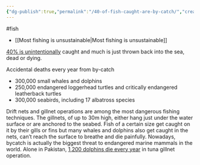 ```yaml
---
{"dg-publish":true,"permalink":"/40-of-fish-caught-are-by-catch/","created":"2024-10-17T09:43:08.178+01:00","updated":"2025-10-20T21:17:14.671+01:00"}
---
```


#fish 

- [[Most fishing is unsustainable\|Most fishing is unsustainable]]

[40% is unintentionally](https://www.fishforward.eu/en/project/by-catch/) caught and much is just thrown back into the sea, dead or dying. 

Accidental deaths every year from by-catch
- 300,000 small whales and dolphins
- 250,000 endangered loggerhead turtles and critically endangered leatherback turtles
- 300,000 seabirds, including 17 albatross species

Drift nets and gillnet operations are among the most dangerous fishing techniques. The gillnets, of up to 30m high, either hang just under the water surface or are anchored to the seabed. Fish of a certain size get caught on it by their gills or fins but many whales and dolphins also get caught in the nets, can’t reach the surface to breathe and die painfully. Nowadays, bycatch is actually the biggest threat to endangered marine mammals in the world. Alone in Pakistan, [1,200 dolphins die every year](https://iotc.org/documents/assessment-cetacean-mortality-tuna-fisheries-pakistan) in tuna gillnet operation.

